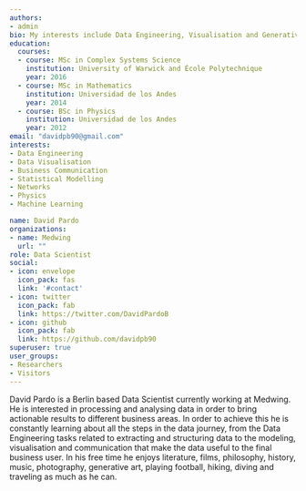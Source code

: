 ```yaml
---
authors:
- admin
bio: My interests include Data Engineering, Visualisation and Generative Art.
education:
  courses:
  - course: MSc in Complex Systems Science
    institution: University of Warwick and École Polytechnique
    year: 2016
  - course: MSc in Mathematics
    institution: Universidad de los Andes
    year: 2014
  - course: BSc in Physics
    institution: Universidad de los Andes
    year: 2012
email: "davidpb90@gmail.com"
interests:
- Data Engineering
- Data Visualisation
- Business Communication
- Statistical Modelling
- Networks
- Physics
- Machine Learning

name: David Pardo
organizations:
- name: Medwing
  url: ""
role: Data Scientist
social:
- icon: envelope
  icon_pack: fas
  link: '#contact'
- icon: twitter
  icon_pack: fab
  link: https://twitter.com/DavidPardoB
- icon: github
  icon_pack: fab
  link: https://github.com/davidpb90
superuser: true
user_groups:
- Researchers
- Visitors
---
```


David Pardo is a Berlin based Data Scientist currently working at Medwing. He is interested in processing and analysing data in order to bring actionable results to different business areas. In order to achieve this he is constantly learning about all the steps in the data journey, from the Data Engineering tasks related to extracting and structuring data to the modeling, visualisation and communication that make the data useful to the final business user. In his free time he enjoys literature, films, philosophy, history, music, photography, generative art, playing football, hiking, diving and traveling as much as he can.
